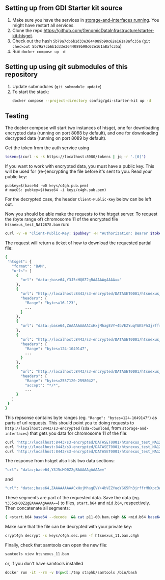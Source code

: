 ## Setting up from GDI Starter kit source
1. Make sure you have the services in [storage-and-interfaces running](/docs/storage-and-interfaces.md). You might have 
   restart all services.
1. Clone the repo https://github.com/GenomicDataInfrastructure/starter-kit-htsget.
1. Check out the hash `5b79a7cb6b1d33e3644089b90c62e161a8afc35a` (`git checkout 5b79a7cb6b1d33e3644089b90c62e161a8afc35a`)
1. Run `docker compose up -d`

## Setting up using git submodules of this repository
1. Update submodules (`git submodule update`)
1. To start the stack:
   ```sh
   docker compose --project-directory config/gdi-starter-kit up -d
   ```

## Testing
The docker compose will start two instances of htsget, one for downloading encrypted data (running on port 8088 by default),
and one for downloading decrypted data (running on port 8089 by default).

Get the token from the auth service using
 ```sh
 token=$(curl -s -k https://localhost:8080/tokens | jq -r '.[0]')
 ```

If you want to work with encrypted data, you must have a public key.
This will be used for (re-)encrypting the file before it's sent to you.
Read your public key:
```
pubkey=$(base64 -w0 keys/c4gh.pub.pem)
# macOS: pubkey=$(base64 -i keys/c4gh.pub.pem)
```
For the decrypted case, the header `Client-Public-Key` below can be left out.

Now you should be able  make the requests to the htsget server. To request the (byte range of) chromosome 11 of the encrypted file `htsnexus_test_NA12878.bam` run:
 ```sh
 curl -v -H "Client-Public-Key: $pubkey" -H "Authorization: Bearer $token" -H -k "http://localhost:8088/reads/DATASET0001/htsnexus_test_NA12878?referenceName=11"
 ```

 The request will return a ticket of how to download the requested partial file:
 ```sh
{
  "htsget": {
    "format": "BAM",
    "urls": [
      {
        "url": "data:;base64,Y3J5cHQ0Z2gBAAAAAgAAAA=="
      },
      {
        "url": "http://localhost:8443/s3-encrypted/DATASET0001/htsnexus_test_NA12878.bam.c4gh",
        "headers": {
          "Range": "bytes=16-123",
          ...
        }
      },
      {
        "url": "data:;base64,ZAAAAAAAAACxHxjMhagEVY+4bVEZYuqYGK5Ph3jrffrMhXpc3wYWenp2ofohEUwSBOuZF3kH6TEiQsjSPGaE1bvdMQ2uUuuHLWicplUneE77G079sTW8rJIJJ1VgZecPi9cTfQ=="
      },
      {
        "url": "http://localhost:8443/s3-encrypted/DATASET0001/htsnexus_test_NA12878.bam.c4gh",
        "headers": {
          "Range": "bytes=124-1049147",
          ...
        }
      },
      {
        "url": "http://localhost:8443/s3-encrypted/DATASET0001/htsnexus_test_NA12878.bam.c4gh",
        "headers": {
          "Range": "bytes=2557120-2598042",
          "accept": "*/*",
          ...
      }
    ]
  }
}
```

This repsonse contains byte ranges (eg. `"Range": "bytes=124-1049147"`) as parts of url requests.
This should point you to doing requests to `http://localhost:8443/s3-encrypted` (`sda-download`, from `storage-and-interfaces`) that gets you data for chromosome 11 of the file:
```sh
curl 'http://localhost:8443/s3-encrypted/DATASET0001/htsnexus_test_NA12878.bam' -H "Authorization: Bearer $token"  -H "Client-Public-Key: $pubkey" -H "Range: bytes=16-123" -o p11-00.bam.c4gh
curl 'http://localhost:8443/s3-encrypted/DATASET0001/htsnexus_test_NA12878.bam' -H "Authorization: Bearer $token"  -H "Client-Public-Key: $pubkey" -H "Range: bytes=124-1049147" -o p11-01.bam.c4gh
curl 'http://localhost:8443/s3-encrypted/DATASET0001/htsnexus_test_NA12878.bam' -H "Authorization: Bearer $token"  -H "Client-Public-Key: $pubkey" -H "Range: bytes=2557120-2598042" -o p11-02.bam.c4gh
```

The response from hstget also lists two data sections:
```sh
"url": "data:;base64,Y3J5cHQ0Z2gBAAAAAgAAAA=="
```
and
```sh
"url": "data:;base64,ZAAAAAAAAACxHxjMhagEVY+4bVEZYuqYGK5Ph3jrffrMhXpc3wYWenp2ofohEUwSBOuZF3kH6TEiQsjSPGaE1bvdMQ2uUuuHLWicplUneE77G079sTW8rJIJJ1VgZecPi9cTfQ==
```
These segments are part of the requested data. Save the data (eg. `Y3J5cHQ0Z2gBAAAAAgAAAA==`) to files, `start.b64` and `mid.b64`, respectively. Then concatenate all segments:
```sh
{ <start.b64 base64 --decode  && cat p11-00.bam.c4gh && <mid.b64 base64 --decode && cat p11-01.bam.c4gh && cat p11-02.bam.c4gh ;} > htsnexus_11.bam.c4gh 
```
Make sure that the file can be decrypted with your private key:
```sh
crypt4gh decrypt -s keys/c4gh.sec.pem -f htsnexus_11.bam.c4gh
```

Finally, check that samtools can open the new file:
```sh
samtools view htsnexus_11.bam
```
or, if you don't have samtools installed
```sh
docker run -it --rm -v $(pwd):/tmp staphb/samtools /bin/bash
```

